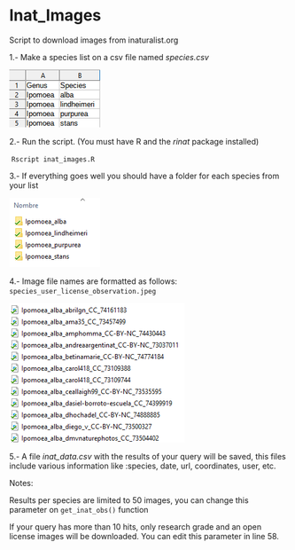 # Inat_Images
Script to download images from inaturalist.org



1.- Make a species list on a csv file named *species.csv*

![](.\samples\list.png)

2.- Run the script. (You must have R and the *rinat* package installed)

​	`Rscript inat_images.R`



3.- If everything goes well you should have a folder for each species from your list

![](.\samples\folders.png)

4.- Image file names are formatted as follows: `species_user_license_observation.jpeg`

![](.\samples\images.png)

5.- A file *inat_data.csv* with the results of your query will be saved, this files include various information like :species, date, url, coordinates, user, etc.

Notes:

Results per species are limited to 50 images, you can change this parameter on `get_inat_obs()` function

If your query has more than 10 hits, only research grade and an open license images will be downloaded. You can edit this parameter in line 58.



